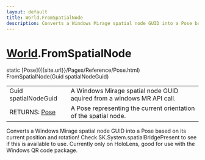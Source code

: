 ```yaml
---
layout: default
title: World.FromSpatialNode
description: Converts a Windows Mirage spatial node GUID into a Pose based on its current position and rotation! Check SK.System.spatialBridgePresent to see if this is available to use. Currently only on HoloLens, good for use with the Windows QR code package.
---
```

# [World]({{site.url}}/Pages/Reference/World.html).FromSpatialNode

<div class='signature' markdown='1'>
static [Pose]({{site.url}}/Pages/Reference/Pose.html) FromSpatialNode(Guid spatialNodeGuid)
</div>

|  |  |
|--|--|
|Guid spatialNodeGuid|A Windows Mirage spatial node GUID             aquired from a windows MR API call.|
|RETURNS: [Pose]({{site.url}}/Pages/Reference/Pose.html)|A Pose representing the current orientation of the spatial node.|

Converts a Windows Mirage spatial node GUID into a Pose
based on its current position and rotation! Check
SK.System.spatialBridgePresent to see if this is available to
use. Currently only on HoloLens, good for use with the Windows
QR code package.



